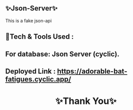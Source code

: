 ✨Json-Server✨
---
This is a fake json-api

💫Tech & Tools Used :
--- 

For database: Json Server (cyclic).      
---
Deployed Link : https://adorable-bat-fatigues.cyclic.app/
---
<h1 align="center">✨Thank You✨</h1>
